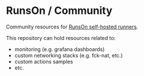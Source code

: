 # RunsOn / Community

Community resources for [RunsOn self-hosted runners](https://runs-on.com).

This repository can hold resources related to:

- monitoring (e.g. grafana dashboards)
- custom networking stacks (e.g. fck-nat, etc.)
- custom actions samples
- etc.
